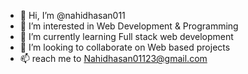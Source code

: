 - 👋 Hi, I’m @nahidhasan011
- 👀 I’m interested in Web Development & Programming
- 🌱 I’m currently learning Full stack web development
- 💞️ I’m looking to collaborate on Web based projects
- 📫 reach me to Nahidhasan01123@gmail.com

<!---
nahidhasan011/nahidhasan011 is a ✨ special ✨ repository because its `README.md` (this file) appears on your GitHub profile.
You can click the Preview link to take a look at your changes.
--->
